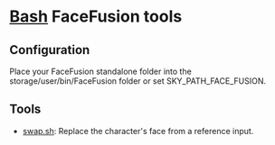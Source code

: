 # [Bash](../../README.md) FaceFusion tools

## Configuration

Place your FaceFusion standalone folder into the storage/user/bin/FaceFusion folder or set
SKY_PATH_FACE_FUSION.

## Tools

- [swap.sh](swap.sh): Replace the character's face from a reference input.
